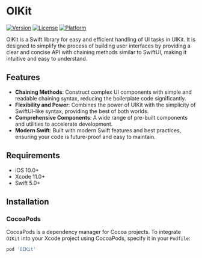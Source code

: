 # OIKit

[![Version](https://img.shields.io/cocoapods/v/OIKit.svg?style=flat)](https://cocoapods.org/pods/OIKit)
[![License](https://img.shields.io/cocoapods/l/OIKit.svg?style=flat)](https://cocoapods.org/pods/OIKit)
[![Platform](https://img.shields.io/cocoapods/p/OIKit.svg?style=flat)](https://cocoapods.org/pods/OIKit)

OIKit is a Swift library for easy and efficient handling of UI tasks in UIKit. It is designed to simplify the process of building user interfaces by providing a clear and concise API with chaining methods similar to SwiftUI, making it intuitive and easy to understand.

## Features

- **Chaining Methods**: Construct complex UI components with simple and readable chaining syntax, reducing the boilerplate code significantly.
- **Flexibility and Power**: Combines the power of UIKit with the simplicity of SwiftUI-like syntax, providing the best of both worlds.
- **Comprehensive Components**: A wide range of pre-built components and utilities to accelerate development.
- **Modern Swift**: Built with modern Swift features and best practices, ensuring your code is future-proof and easy to maintain.

## Requirements

- iOS 10.0+
- Xcode 11.0+
- Swift 5.0+

## Installation

### CocoaPods

CocoaPods is a dependency manager for Cocoa projects. To integrate `OIKit` into your Xcode project using CocoaPods, specify it in your `Podfile`:

```ruby
pod 'OIKit'
